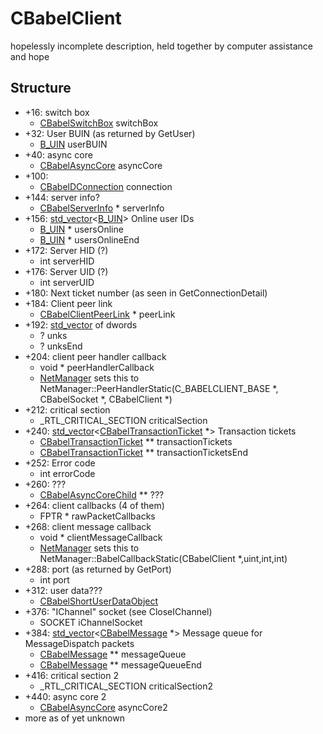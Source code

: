 # CBabelClient
hopelessly incomplete description, held together by computer assistance and hope

Structure
---------


* +16: switch box
	* [CBabelSwitchBox](./CBabelSwitchBox.md) switchBox
* +32: User BUIN (as returned by GetUser)
	* [B_UIN](./B_UIN.md) userBUIN
* +40: async core
	* [CBabelAsyncCore](./CBabelAsyncCore.md) asyncCore
* +100:
	* [CBabelDConnection](./CBabelDConnection.md) connection
* +144: server info?
	* [CBabelServerInfo](./CBabelServerInfo.md) * serverInfo
* +156: [std_vector](./std_vector.md)<[B_UIN](./B_UIN.md)> Online user IDs
	* [B_UIN](./B_UIN.md) * usersOnline
	* [B_UIN](./B_UIN.md) * usersOnlineEnd
* +172: Server HID (?)
	* int serverHID
* +176: Server UID (?)
	* int serverUID
* +180: Next ticket number (as seen in GetConnectionDetail)
* +184: Client peer link
	* [CBabelClientPeerLink](./CBabelClientPeerLink.md) * peerLink
* +192: [std_vector](./std_vector.md) of dwords
	* ? unks
	* ? unksEnd
* +204: client peer handler callback
	* void * peerHandlerCallback
	* [NetManager](./NetManager.md) sets this to NetManager::PeerHandlerStatic(C_BABELCLIENT_BASE *, CBabelSocket *, CBabelClient *)
* +212: critical section
	* _RTL_CRITICAL_SECTION criticalSection
* +240: [std_vector](./std_vector.md)<[CBabelTransactionTicket](./CBabelTransactionTicket.md) *> Transaction tickets
	* [CBabelTransactionTicket](./CBabelTransactionTicket.md) ** transactionTickets
	* [CBabelTransactionTicket](./CBabelTransactionTicket.md) ** transactionTicketsEnd
* +252: Error code
	* int errorCode
* +260: ???
	* [CBabelAsyncCoreChild](./CBabelAsyncCoreChild.md) ** ???
* +264: client callbacks (4 of them)
	* FPTR * rawPacketCallbacks
* +268: client message callback
	* void * clientMessageCallback
	* [NetManager](./NetManager.md) sets this to NetManager::BabelCallbackStatic(CBabelClient *,uint,int,int)
* +288: port (as returned by GetPort)
	* int port
* +312: user data???
	* [CBabelShortUserDataObject](./CBabelShortUserDataObject.md)
* +376: "IChannel" socket (see CloseIChannel)
	* SOCKET iChannelSocket
* +384: [std_vector](./std_vector.md)<[CBabelMessage](./CBabelMessage.md) *> Message queue for MessageDispatch packets
	* [CBabelMessage](./CBabelMessage.md) ** messageQueue
	* [CBabelMessage](./CBabelMessage.md) ** messageQueueEnd
* +416: critical section 2
	* _RTL_CRITICAL_SECTION criticalSection2
* +440: async core 2
	* [CBabelAsyncCore](./CBabelAsyncCore.md) asyncCore2
* more as of yet unknown


